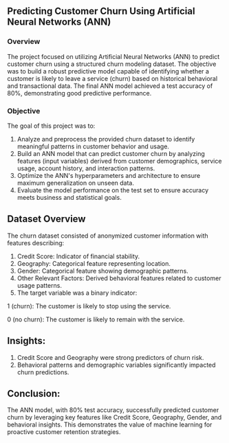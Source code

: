 ## Predicting Customer Churn Using Artificial Neural Networks (ANN)
### Overview
The project focused on utilizing Artificial Neural Networks (ANN) to predict customer churn using a structured churn modeling dataset. The objective was to build a robust predictive model capable of identifying whether a customer is likely to leave a service (churn) based on historical behavioral and transactional data. The final ANN model achieved a test accuracy of 80%, demonstrating good predictive performance.
### Objective
The goal of this project was to:
1. Analyze and preprocess the provided churn dataset to identify meaningful patterns in customer behavior and usage.
2. Build an ANN model that can predict customer churn by analyzing features (input variables) derived from customer demographics, service usage, account history, and interaction patterns.
3. Optimize the ANN's hyperparameters and architecture to ensure maximum generalization on unseen data.
4. Evaluate the model performance on the test set to ensure accuracy meets business and statistical goals.
## Dataset Overview
The churn dataset consisted of anonymized customer information with features describing:
1. Credit Score: Indicator of financial stability.
2. Geography: Categorical feature representing location.
3. Gender: Categorical feature showing demographic patterns.
4. Other Relevant Factors: Derived behavioral features related to customer usage patterns.
5. The target variable was a binary indicator:
   
1 (churn): The customer is likely to stop using the service.

0 (no churn): The customer is likely to remain with the service.

## Insights:
1. Credit Score and Geography were strong predictors of churn risk.
2. Behavioral patterns and demographic variables significantly impacted churn predictions.
## Conclusion:
The ANN model, with 80% test accuracy, successfully predicted customer churn by leveraging key features like Credit Score, Geography, Gender, and behavioral insights. This demonstrates the value of machine learning for proactive customer retention strategies.



